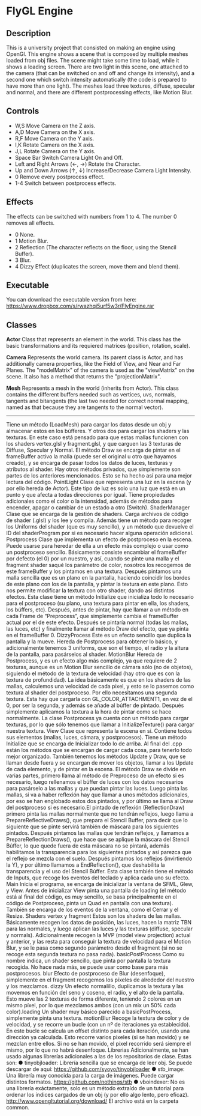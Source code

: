 FlyGL Engine
============

Description
-----------
This is a university project that consisted on making an engine using OpenGl. This engine shows a scene that is composed by multiple meshes loaded from obj files. The scene might take some time to load, while it shows a loading screen. There are two light in this scene, one attached to the camera (that can be switched on and off and change its intensity), and a second one which switch intensity automatically (the code is prepared to have more than one light). The meshes load three textures, diffuse, specular and normal, and there are different postprocessing effects, like Motion Blur.

Controls
--------
- W,S                           Move Camera on the Z axis.
- A,D                           Move Camera on the X axis.
- R,F                           Move Camera on the Y axis.
- I,K                           Rotate Camera on the X axis.
- J,L                           Rotate Camera on the Y axis.
- Space Bar                     Switch Camera Light On and Off.
- Left and Right Arrows (←, →)  Rotate the Character.
- Up and Down Arrows (↑, ↓)     Increase/Decrease Camera Light Intensity.
- 0                             Remove every postprocess effect.
- 1-4                           Switch between postprocess effects.

Effects
-------
The effects can be switched with numbers from 1 to 4. The number 0 removes all effects.
- 0    None.
- 1    Motion Blur.
- 2    Reflection (The character reflects on the floor, using the Stencil Buffer).
- 3    Blur.
- 4    Dizzy Effect (duplicates the screen, move them and blend them).

Executable
----------
You can download the executable version from here:
https://www.dropbox.com/s/rwazhqi5urf5w3r/FlyEngine.rar

Classes
-------
**Actor**
Class that represents an element in the world. This class has the basic transformations and its requiered matrices (position, rotation, scale).

**Camera**
Represents the world camera. Its parent class is Actor, and has additionally camera properties, like the Field of View, and Near and Far Planes. The "modelMatrix" of the camera is used as the "viewMatrix" on the scene. It also has a method that returns the "projectionMatrix".

**Mesh**
Represents a mesh in the world (inherits from Actor). This class contains the different buffers needed such as vertices, uvs, normals, tangents and bitangents (the last two needed for correct normal mapping, named as that because they are tangents to the normal vector).

-------------------------------------------------------------------

Tiene un método (LoadMesh) para cargar los datos desde un obj y almacenar estos en los
búfferes. Y otros dos para cargar los shaders y las texturas. En este caso está pensado para
que estas mallas funcionen con los shaders vertex.glsl y fragment.glsl, y que carguen las 3
texturas de Diffuse, Specular y Normal.
El método Draw se encarga de pintar en el frameBuffer activo la malla (puede ser el original u
otro que hayamos creado), y se encarga de pasar todos los datos de luces, texturas y atributos
al shader.
Hay otros métodos privados, que símplemente son partes de los anteriores mencionados. Esto
se ha hecho así para una mejor lectura del código.
PointLight
Clase que representa una luz en la escena (y por ello hereda de Actor). Este tipo de luz es solo
una luz que está en un punto y que afecta a todas direcciones por igual. Tiene propiedades
adicionales como el color o la intensidad, además de métodos para encender, apagar o cambiar
de un estado a otro (Switch).
ShaderManager
Clase que se encarga de la gestión de shaders. Carga archivos de código de shader (.glsl) y los
lee y compila. Además tiene un método para recoger los Uniforms del shader (que es muy
sencillo), y un método que devuelve el ID del shaderProgram por si es necesario hacer alguna
operación adicional.
Postprocess
Clase que implementa un efecto de postproceso en la escena. Puede usarse para heredar de
ella a un efecto más complejo o usar como un postproceso sencillo. Básicamente consiste encambiar el frameBuffer por defecto (el 0) por un nuestro, y así, cuando se pinte una malla y el
fragment shader saqué los parámetro de color, nosotros los recogemos de este frameBuffer y
los pintamos en una textura. Después pintamos una malla sencilla que es un plano en la
pantalla, haciendo coincidir los bordes de este plano con los de la pantalla, y pintar la textura en
este plano. Esto nos permite modificar la textura con otro shader, dando así distintos efectos.
Esta clase tiene un método Initialize que inicializa todo lo necesario para el postproceso (su
plano, una textura para pintar en ella, los shaders, los búffers, etc). Después, antes de pintar,
hay que llamar a un método en cada Frame de “Preprocess”, que simplemente cambia el
frameBuffer actual por el de este efecto. Después se pintaría normal (todas las mallas, las
luces, etc) y finalmente llamar al método Draw del efecto, que ya pinta en el frameBuffer 0.
DizzyProcess
Este es un efecto sencillo que duplica la pantalla y la mueve. Hereda de Postprocess para
obtener lo básico, y adicionalmente tenemos 3 uniforms, que son el tiempo, el radio y la altura
de la pantalla, para pasárselos al shader.
MotionBlur
Hereda de Postprocess, y es un efecto algo más complejo, ya que requiere de 2 texturas,
aunque es un Motion Blur sencillo de cámara sólo (no de objetos), siguiendo el método de la
textura de velocidad (hay otro que es con la textura de profundidad). La idea básicamente es
que en los shaders de las mallas, calculemos una velocidad de cada pixel, y esto se lo
pasemos como textura al shader del postproceso. Por ello necesitamos una segunda textura.
Esta hay que cargarla con GL_COLOR_ATTACHMENT1, en vez de el 0, por ser la segunda, y
además se añade al búffer de pintado. Después simplemente aplicamos la textura a la hora de
pintar como se hace normalmente. La clase Postprocess ya cuenta con un método para cargar
texturas, por lo que sólo tenemos que llamar a InitializeTexture() para cargar nuestra textura.
View
Clase que representa la escena en sí. Contiene todos sus elementos (mallas, luces, cámara, y
postprocesos).
Tiene un método Initialize que se encarga de Inicializar todo lo de arriba. Al final del .cpp están
los métodos que se encargan de cargar cada cosa, para tenerlo todo mejor organizado.
También tenemos los métodos Update y Draw, que se llaman desde fuera y se encargan de
mover los objetos, llamar a los Update de cada elemento, y de pintar en la escena. El método
Draw se divide en varias partes, primero llama al método de Preproceso de un efecto si es
necesario, luego rellenamos el búffer de luces con los datos necesarios para pasárselo a las
mallas y que puedan pintar las luces. Luego pinta las mallas, si va a haber reflexión hay que
llamar a unos métodos adicionales, por eso se han englobado estos dos pintados, y por último
se llama al Draw del postproceso si es necesario.El pintado de reflexión (ReflectionDraw) primero pinta las mallas normalmente que no tendrán
reflejos, luego llama a PrepareReflectiveDraws(), que prepara el Stencil Buffer, para decir que lo
siguiente que se pinte servirá también de máscara para los siguientes pintados. Después
pintamos las mallas que tendrán reflejos, y llamamos a PrepareReflectionDraws(), que hace
que se aplique la máscara del Stencil Búffer, lo que quede fuera de esta máscara no se pintará,
además habilitamos la transparencia para los siguientes pintados y así parezca que el reflejo se
mezcla con el suelo. Después pintamos los reflejos (invirtiendo la Y), y por último llamamos a
EndReflection(), que deshabilita la transparencia y el uso del Stencil Búffer.
Esta clase también tiene el método de Inputs, que recoge los eventos del teclado y aplica cada
uno su efecto.
Main
Inicia el programa, se encarga de inicializar la ventana de SFML, Glew, y View. Antes de
inicializar View pinta una pantalla de loading (el método está al final del código, es muy sencillo,
se basa principalmente en el código de Postproceso, pinta un Quad en pantalla con una
textura). También se encarga de los eventos de la ventana, como el Cerrar y el Resize.
Shaders
vertex y fragment
Estos son los shaders de las mallas. Básicamente recogen los datos de posición, las luces,
hacen la matriz TBN para las normales, y luego aplican las luces y las texturas (diffuse,
specular y normals). Adicionalmente recogen la MVP (model view projection) actual y anterior, y
las resta para conseguir la textura de velocidad para el Motion Blur, y se le pasa como segundo
parámetro desde el fragment (si no se recoge esta segunda textura no pasa nada).
basicPostProcess
Como su nombre indica, un shader sencillo, que pinta por pantalla la textura recogida. No hace
nada más, se puede usar como base para más postprocesos.
blur
Efecto de postproceso de Blur (desenfoque), simplemente en el fragment recogemos los
píxeles de alrededor del nuestro y los mezclamos.
dizzy
Un efecto normalillo, duplicamos la textura y las movemos en función del seno y coseno, el
radio, y el alto de la pantalla. Esto mueve las 2 texturas de forma diferente, teniendo 2 colores en
un mismo píxel, por lo que mezclamos ambos (con un mix un 50% cada color).loading
Un shader muy básico parecido a basicPostProcess, simplemente pinta una textura.
motionBlur
Recoge la textura de color y de velocidad, y se recorre un bucle (con un nº de iteraciones ya
establecido). En este bucle se calcula un offset distinto para cada iteración, usando una
dirección ya calculada. Esto recorre varios pixeles (si se han movido) y se mezclan entre ellos.
Si no se han movido, el píxel recorrido será siempre el mismo, por lo que no habrá desenfoque.
Librerias
Adicionalmente, se han usado algunas librerías adicionales a las de los repositorios de clase.
Estas son:
● tinyobjloader: Librería sencilla que se encarga de leer obj. Se puede descargar de aquí:
https://github.com/syoyo/tinyobjloader
● stb_image: Una librería muy conocida para la carga de imágenes. Puede cargar
distintos formatos. https://github.com/nothings/stb
● vboindexer: No es una librería exáctamente, solo es un método extraído de un tutorial
para ordenar los índices cargados de un obj (y por ello algo lento, pero eficaz).
http://www.opengl­tutorial.org/download/ El archivo está en la carpeta common.
